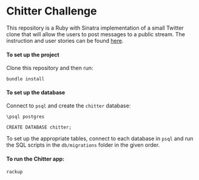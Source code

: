 # Chitter Challenge

This repository is a Ruby with Sinatra implementation of a small Twitter clone that will allow the users to post messages to a public stream. The instruction and user stories can be found [here](https://github.com/EllyChanx/chitter-challenge/blob/master/Instruction.md).

#### To set up the project
Clone this repository and then run: 

```
bundle install
```

#### To set up the database
Connect to `psql` and create the `chitter` database:

```
\psql postgres

CREATE DATABASE chitter;
```
To set up the appropriate tables, connect to each database in `psql` and run the SQL scripts in the `db/migrations` folder in the given order.

#### To run the Chitter app:

```
rackup
```
